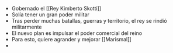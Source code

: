 - Gobernado el [[Rey Kimberto Skotti]]
- Solía tener un gran poder militar
- Tras perder muchas batallas, guerras y territorio, el rey se rindió militarmente
- El nuevo plan es impulsar el poder comercial del reino
- Para esto, quiere agrander y mejorar [[Marismal]]
- 
